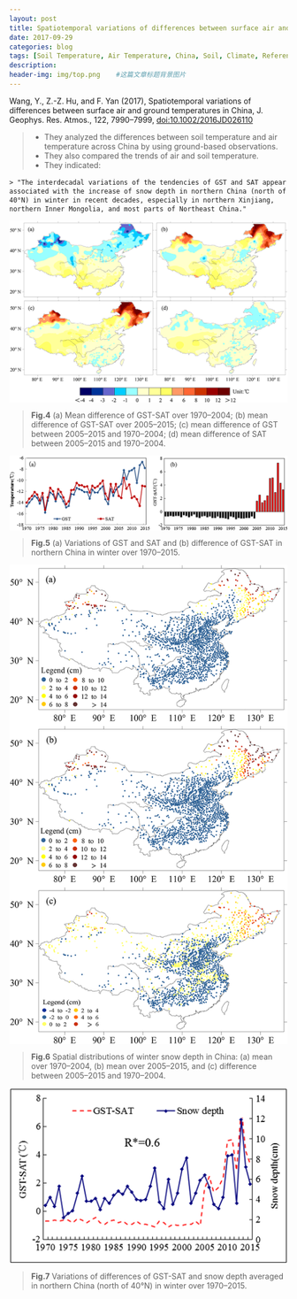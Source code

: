 ```yaml
---
layout: post
title: Spatiotemporal variations of differences between surface air and ground temperatures in China
date: 2017-09-29
categories: blog
tags: [Soil Temperature, Air Temperature, China, Soil, Climate, Reference, Spatiotemporal Variation, Snow Depth]
description: 
header-img: img/top.png    #这篇文章标题背景图片
---
```


Wang, Y., Z.-Z. Hu, and F. Yan (2017), Spatiotemporal variations of differences between surface air and ground temperatures in China, J. Geophys. Res. Atmos., 122, 7990–7999, [doi:10.1002/2016JD026110](https://doi.org/10.1002/2016JD026110)

> - They analyzed the differences between soil temperature and air temperature across China by using ground-based observations.
> - They also compared the trends of air and soil temperature.
> - They indicated: 
> 
	> "The interdecadal variations of the tendencies of GST and SAT appear associated with the increase of snow depth in northern China (north of 40°N) in winter in recent decades, especially in northern Xinjiang, northern Inner Mongolia, and most parts of Northeast China."

<center>
    <p><img src="/img/jgrd53977-fig-0004.png" align="center"></p>
</center>

> **Fig.4** (a) Mean difference of GST-SAT over 1970–2004; (b) mean difference of GST-SAT over 2005–2015; (c) mean difference of GST between 2005–2015 and 1970–2004; (d) mean difference of SAT between 2005–2015 and 1970–2004.

<center>
    <p><img src="/img/jgrd53977-fig-0005.png" align="center"></p>
</center>

> **Fig.5** (a) Variations of GST and SAT and (b) difference of GST-SAT in northern China in winter over 1970–2015.

<center>
    <p><img src="/img/jgrd53977-fig-0006.png" align="center"></p>
</center>

> **Fig.6** Spatial distributions of winter snow depth in China: (a) mean over 1970–2004, (b) mean over 2005–2015, and (c) difference between 2005–2015 and 1970–2004.

<center>
    <p><img src="/img/jgrd53977-fig-0007.png" align="center"></p>
</center>

> **Fig.7** Variations of differences of GST-SAT and snow depth averaged in northern China (north of 40°N) in winter over 1970–2015.